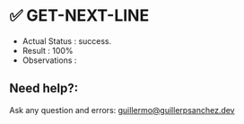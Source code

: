 # ✅ GET-NEXT-LINE

- Actual Status : success.
- Result        : 100%
- Observations  : 


## Need help?:
Ask any question and errors:
guillermo@guillerpsanchez.dev